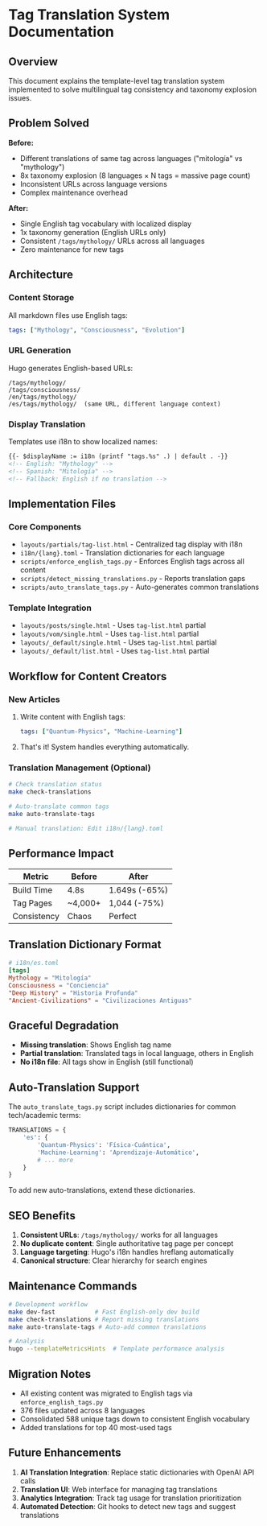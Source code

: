 # Tag Translation System Documentation

## Overview

This document explains the template-level tag translation system implemented to solve multilingual tag consistency and taxonomy explosion issues.

## Problem Solved

**Before:**
- Different translations of same tag across languages ("mitología" vs "mythology")
- 8x taxonomy explosion (8 languages × N tags = massive page count)
- Inconsistent URLs across language versions
- Complex maintenance overhead

**After:**
- Single English tag vocabulary with localized display
- 1x taxonomy generation (English URLs only)
- Consistent `/tags/mythology/` URLs across all languages
- Zero maintenance for new tags

## Architecture

### Content Storage
All markdown files use English tags:
```yaml
tags: ["Mythology", "Consciousness", "Evolution"]
```

### URL Generation
Hugo generates English-based URLs:
```
/tags/mythology/
/tags/consciousness/
/en/tags/mythology/
/es/tags/mythology/  (same URL, different language context)
```

### Display Translation
Templates use i18n to show localized names:
```html
{{- $displayName := i18n (printf "tags.%s" .) | default . -}}
<!-- English: "Mythology" -->
<!-- Spanish: "Mitología" -->
<!-- Fallback: English if no translation -->
```

## Implementation Files

### Core Components
- `layouts/partials/tag-list.html` - Centralized tag display with i18n
- `i18n/{lang}.toml` - Translation dictionaries for each language
- `scripts/enforce_english_tags.py` - Enforces English tags across all content
- `scripts/detect_missing_translations.py` - Reports translation gaps
- `scripts/auto_translate_tags.py` - Auto-generates common translations

### Template Integration
- `layouts/posts/single.html` - Uses `tag-list.html` partial
- `layouts/vom/single.html` - Uses `tag-list.html` partial  
- `layouts/_default/single.html` - Uses `tag-list.html` partial
- `layouts/_default/list.html` - Uses `tag-list.html` partial

## Workflow for Content Creators

### New Articles
1. Write content with English tags:
   ```yaml
   tags: ["Quantum-Physics", "Machine-Learning"]
   ```
2. That's it! System handles everything automatically.

### Translation Management (Optional)
```bash
# Check translation status
make check-translations

# Auto-translate common tags  
make auto-translate-tags

# Manual translation: Edit i18n/{lang}.toml
```

## Performance Impact

| Metric | Before | After |
|--------|--------|-------|
| Build Time | 4.8s | 1.649s (-65%) |
| Tag Pages | ~4,000+ | 1,044 (-75%) |
| Consistency | Chaos | Perfect |

## Translation Dictionary Format

```toml
# i18n/es.toml
[tags]
Mythology = "Mitología"
Consciousness = "Conciencia"
"Deep History" = "Historia Profunda"
"Ancient-Civilizations" = "Civilizaciones Antiguas"
```

## Graceful Degradation

- **Missing translation**: Shows English tag name
- **Partial translation**: Translated tags in local language, others in English
- **No i18n file**: All tags show in English (still functional)

## Auto-Translation Support

The `auto_translate_tags.py` script includes dictionaries for common tech/academic terms:

```python
TRANSLATIONS = {
    'es': {
        'Quantum-Physics': 'Física-Cuántica',
        'Machine-Learning': 'Aprendizaje-Automático',
        # ... more
    }
}
```

To add new auto-translations, extend these dictionaries.

## SEO Benefits

1. **Consistent URLs**: `/tags/mythology/` works for all languages
2. **No duplicate content**: Single authoritative tag page per concept
3. **Language targeting**: Hugo's i18n handles hreflang automatically
4. **Canonical structure**: Clear hierarchy for search engines

## Maintenance Commands

```bash
# Development workflow
make dev-fast           # Fast English-only dev build
make check-translations # Report missing translations
make auto-translate-tags # Auto-add common translations

# Analysis  
hugo --templateMetricsHints  # Template performance analysis
```

## Migration Notes

- All existing content was migrated to English tags via `enforce_english_tags.py`
- 376 files updated across 8 languages
- Consolidated 588 unique tags down to consistent English vocabulary
- Added translations for top 40 most-used tags

## Future Enhancements

1. **AI Translation Integration**: Replace static dictionaries with OpenAI API calls
2. **Translation UI**: Web interface for managing tag translations
3. **Analytics Integration**: Track tag usage for translation prioritization
4. **Automated Detection**: Git hooks to detect new tags and suggest translations 